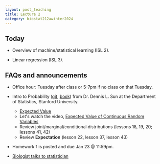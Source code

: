 ```yaml
---
layout: post_teaching
title: Lecture 2
category: biostat212awinter2024
---
```


## Today

* Overview of machine/statistical learning (ISL 2).

* Linear regression (ISL 3).

## FAQs and announcements

* Office hour: Tuesday after class or 5-7pm if no class on that Tuesday. 
* Intro to Probability ([git](https://github.com/dlsun/probability), [book](https://dlsun.github.io/probability/)) from Dr. Dennis L. Sun at the Department of Statistics, Stanford University. 
	* [Expected Value](https://dlsun.github.io/probability/expected-value.html)
	* Let's watch the video, [Expected Value of Continuous Random Variables](https://dlsun.github.io/probability/ev-continuous.html)
	* Review joint/marginal/conditional distributions (lessons 18, 19, 20; lessons 41, 42)
	* Review **Expectation** (lesson 22, lesson 37, lesson 43)


* Homework 1 is posted and due Jan 23 @ 11:59pm.

* [Biologist talks to statistician](https://youtu.be/Hz1fyhVOjr4?si=_M0DVp6OSzeeTjuz)

